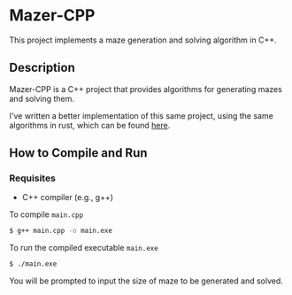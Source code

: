 # Mazer-CPP

This project implements a maze generation and solving algorithm in C++.

## Description

Mazer-CPP is a C++ project that provides algorithms for generating mazes and solving them. 

I've written a better implementation of this same project, using the same algorithms in rust, which can be found [here](https://github.com/silky-curtains/mazer-rust).

## How to Compile and Run

### Requisites
- C++ compiler (e.g., g++)

To compile `main.cpp`

```bash
$ g++ main.cpp -o main.exe
```

To run the compiled executable `main.exe`

```bash
$ ./main.exe
```

You will be prompted to input the size of maze to be generated and solved.
